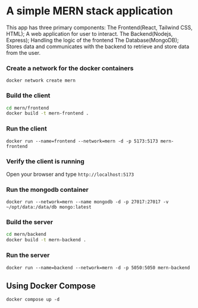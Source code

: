 # A simple MERN stack application

This app has three primary components:
The Frontend(React, Tailwind CSS, HTML); A web application for user to interact.
The Backend(Nodejs, Express); Handling the logic of the frontend
The Database(MongoDB); Stores data and communicates with the backend to retrieve and store data from the user.

### Create a network for the docker containers

`docker network create mern`

### Build the client

```sh
cd mern/frontend
docker build -t mern-frontend .
```

### Run the client

`docker run --name=frontend --network=mern -d -p 5173:5173 mern-frontend`

### Verify the client is running

Open your browser and type `http://localhost:5173`

### Run the mongodb container

`docker run --network=mern --name mongodb -d -p 27017:27017 -v ~/opt/data:/data/db mongo:latest`

### Build the server

```sh
cd mern/backend
docker build -t mern-backend .
```

### Run the server

`docker run --name=backend --network=mern -d -p 5050:5050 mern-backend`

## Using Docker Compose

`docker compose up -d`
